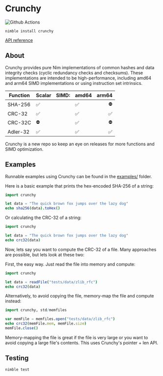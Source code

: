 # Crunchy

![Github Actions](https://github.com/guzba/crunchy/workflows/Github%20Actions/badge.svg)

`nimble install crunchy`

[API reference](https://nimdocs.com/guzba/crunchy)

## About

Crunchy provides pure Nim implementations of common hashes and data integrity checks (cyclic redundancy checks and checksums). These implementations are intended to be high-performance, including amd64 and arm64 SIMD implementations or using instruction set intrinsics.

Function | Scalar | SIMD: | amd64 | arm64
---       | ---   | ---   | ---   | ---:
SHA-256   | ✅   |       |  ✅   | ⛔
CRC-32    | ✅   |       |  ✅   | ✅
CRC-32C   | ⛔   |       |  ✅   | ⛔
Adler-32  | ✅   |       |  ✅   | ✅

Crunchy is a new repo so keep an eye on releases for more functions and SIMD optimization.

## Examples

Runnable examples using Crunchy can be found in the [examples/](https://github.com/guzba/crunchy/blob/master/examples) folder.

Here is a basic example that prints the hex-encoded SHA-256 of a string:

```nim
import crunchy

let data = "The quick brown fox jumps over the lazy dog"
echo sha256(data).toHex()
```

Or calculating the CRC-32 of a string:

```nim
import crunchy

let data = "The quick brown fox jumps over the lazy dog"
echo crc32(data)
```

Now, lets say you want to compute the CRC-32 of a file. Many approaches are possible, but lets look at these two:

First, the easy way. Just read the file into memory and compute:
```nim
import crunchy

let data = readFile("tests/data/zlib_rfc")
echo crc32(data)
```

Alternatively, to avoid copying the file, memory-map the file and compute instead:
```nim
import crunchy, std/memfiles

var memFile = memfiles.open("tests/data/zlib_rfc")
echo crc32(memFile.mem, memFile.size)
memFile.close()
```

Memory-mapping the file is great if the file is very large or you want to avoid copying a large file's contents. This uses Crunchy's pointer + len API.

## Testing

`nimble test`
